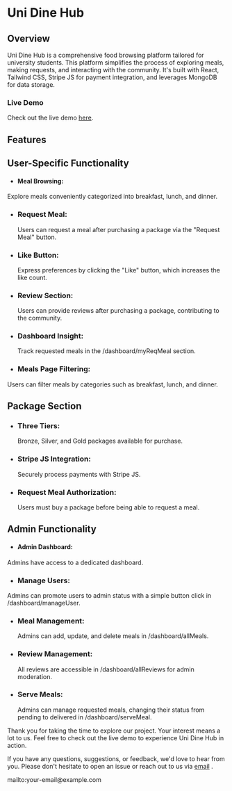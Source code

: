 # Uni Dine Hub

## Overview
Uni Dine Hub is a comprehensive food browsing platform tailored for university students. This platform simplifies the process of exploring meals, making requests, and interacting with the community. It's built with React, Tailwind CSS, Stripe JS for payment integration, and leverages MongoDB for data storage.


### Live Demo
Check out the live demo [here](https://uni-dine-hub.web.app).


## Features

## User-Specific Functionality
* #### Meal Browsing:
Explore meals conveniently categorized into breakfast, lunch, and dinner.
* ### Request Meal:
  Users can request a meal after purchasing a package via the "Request Meal" button.
* ### Like Button:
   Express preferences by clicking the "Like" button, which increases the like count.
* ### Review Section:
  Users can provide reviews after purchasing a package, contributing to the community.
* ### Dashboard Insight:
  Track requested meals in the /dashboard/myReqMeal section.

* ### Meals Page Filtering: 
 Users can filter meals by categories such as breakfast, lunch, and dinner.

## Package Section
* ### Three Tiers:
  Bronze, Silver, and Gold packages available for purchase.
* ### Stripe JS Integration:
  Securely process payments with Stripe JS.
* ### Request Meal Authorization:
  Users must buy a package before being able to request a meal.

## Admin Functionality
* #### Admin Dashboard:
Admins have access to a dedicated dashboard.
* ### Manage Users:
Admins can promote users to admin status with a simple button click in /dashboard/manageUser.
* ### Meal Management:
   Admins can add, update, and delete meals in /dashboard/allMeals.
* ### Review Management:
  All reviews are accessible in /dashboard/allReviews for admin moderation.
* ### Serve Meals:
  Admins can manage requested meals, changing their status from pending to delivered in /dashboard/serveMeal.

Thank you for taking the time to explore our project. Your interest means a lot to us. Feel free to check out the live demo to experience Uni Dine Hub in action.

If you have any questions, suggestions, or feedback, we'd love to hear from you. Please don't hesitate to open an issue or reach out to us via [email](#contact-us)
.

&#109;&#97;&#105;&#108;&#116;&#111;&#58;&#121;&#111;&#117;&#114;&#45;&#101;&#109;&#97;&#105;&#108;&#64;&#101;&#120;&#97;&#109;&#112;&#108;&#101;&#46;&#99;&#111;&#109;
<script>
  document.addEventListener('DOMContentLoaded', function () {
let contactLink = document.getElementById('contact-us');
    contactLink.innerHTML = <a href="mailto:jahidsarkar2121@gmail.com">Contact me</a>
</script>

